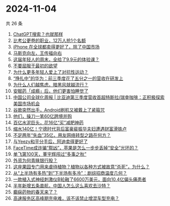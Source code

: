 # 2024-11-04

共 26 条

<!-- BEGIN 36KR -->
<!-- 最后更新时间 2024-11-04 05:00:59 +0800 -->
1. [ChatGPT搜索？也就那样](https://36kr.com/p/3018929703658759)
1. [比考公更卷的职业，12万人抢1个名额](https://36kr.com/p/3019087404967431)
1. [iPhone 在全球都卖得更好了，除了中国市场](https://36kr.com/p/3019076895548937)
1. [马斯克向左，王传福向右](https://36kr.com/p/3018526952711688)
1. [这届年轻人的周末，全给了9.9元的体验课？](https://36kr.com/p/3019129069876101)
1. [不要屈服于最初的欲望](https://36kr.com/p/3010700281373959)
1. [为什么更多年轻人爱上了对抗性运动？](https://36kr.com/p/3017909369153033)
1. [“挣扎中”的华为：前三季度花了五分之一的营收在研发上](https://36kr.com/p/3018968349779203)
1. [为什么人们越焦虑，暗黑风就越流行？](https://36kr.com/p/3017630962492929)
1. [安眠药「成瘾」后，他们更害怕睡觉了](https://36kr.com/p/3017623963575815)
1. [中国公司全球化周报 | 比亚迪第三季度营收首超特斯拉/瑞幸咖啡：正积极探索美国市场机会](https://36kr.com/p/3017633543022080)
1. [谷歌突然出手，Android刷机又被戴上了紧箍咒](https://36kr.com/p/3019075121686024)
1. [他们，操刀一笔60亿跨境并购](https://36kr.com/p/3015828898931968)
1. [百亿水泥巨头，花16亿“买”减肥神药](https://36kr.com/p/3019161529624065)
1. [缩水140亿！宁德时代背后富豪裴振华夫妇遭遇财富滑铁卢](https://36kr.com/p/3018017670984584)
1. [不足两年“失血”35亿，用友网络转型之路在何方？](https://36kr.com/p/3017918298875136)
1. [与Yeezy和平分手后，阿迪卖得更好了](https://36kr.com/p/3016359471068036)
1. [FaceTime成诈骗“帮凶”，苹果是怎么一步步丢掉“安全”光环的？](https://36kr.com/p/3019115237778690)
1. [单飞第100天，董宇辉闯过“多事之秋”](https://36kr.com/p/3019388381311876)
1. [外资为何青睐银行股？](https://36kr.com/p/3017773791077640)
1. [这座果园专门用来虐待植物？植物以各种方式被故意“杀死”，为什么？](https://36kr.com/p/3019815172285960)
1. [从“上半场有多热”到“下半场有多冷”：剧综招商温度几何？](https://36kr.com/p/3017790083278083)
1. [一款植入式神经刺激仪B轮融了6600万美元，面向10.4亿偏头痛患者](https://36kr.com/p/3019906532271367)
1. [半年新增五条直航，中国人怎么这么喜欢去沙特？](https://36kr.com/p/3017817035859207)
1. [癫痫药物的春天来了？](https://36kr.com/p/3019198279820550)
1. [高速服务区高峰期充电难，该不该禁止增混车型充电？](https://36kr.com/p/3019935322514691)
<!-- END 36KR -->
